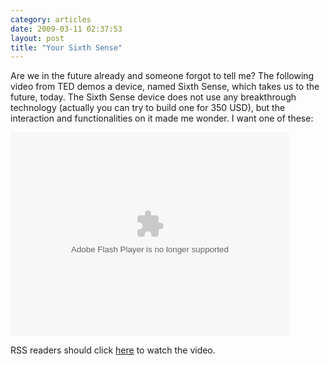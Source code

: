 ```yaml
---
category: articles
date: 2009-03-11 02:37:53
layout: post
title: "Your Sixth Sense"
---
```


<p>Are we in the future already and someone forgot to tell me? The following video from TED demos a device, named Sixth Sense, which takes us to the future, today. The Sixth Sense device does not use any breakthrough technology (actually you can try to build one for 350 USD), but the interaction and functionalities on it made me wonder. I want one of these:</p><object width="446" height="326"><param name="movie" value="http://video.ted.com/assets/player/swf/EmbedPlayer.swf"></param><param name="allowFullScreen" value="true" /><param name="wmode" value="transparent"></param><param name="bgColor" value="#ffffff"></param> <param name="flashvars" value="vu=http://video.ted.com/talks/embed/PattieMaes_2009-embed_high.flv&su=http://images.ted.com/images/ted/tedindex/embed-posters/PattieMaes-2009.embed_thumbnail.jpg&vw=432&vh=240&ap=0&ti=481" /><embed src="http://video.ted.com/assets/player/swf/EmbedPlayer.swf" pluginspace="http://www.macromedia.com/go/getflashplayer" type="application/x-shockwave-flash" wmode="transparent" bgColor="#ffffff" width="446" height="326" allowFullScreen="true" flashvars="vu=http://video.ted.com/talks/embed/PattieMaes_2009-embed_high.flv&su=http://images.ted.com/images/ted/tedindex/embed-posters/PattieMaes-2009.embed_thumbnail.jpg&vw=432&vh=240&ap=0&ti=481"></embed></object><p>RSS readers should click <a href="//joaobordalo.com/articles/2009/03/11/your-sixth-sense">here</a> to watch the video.</p>
